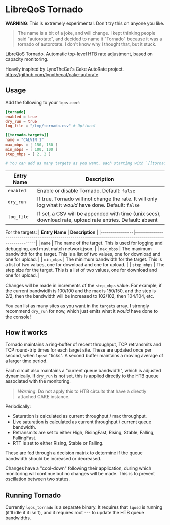 # LibreQoS Tornado

**WARNING**: This is extremely experimental. Don't try this on anyone you like.

> The name is a bit of a joke, and will change. I kept thinking people said "autorotate", and decided to name it "Tornado" because it was a tornado of autorotate. I don't know why I thought that, but it stuck.

LibreQoS Tornado. Automatic top-level HTB rate adjustment, based on capacity monitoring.

Heavily inspired by LynxTheCat's Cake AutoRate project. https://github.com/lynxthecat/cake-autorate

## Usage

Add the following to your `lqos.conf`:

```toml
[tornado]
enabled = true
dry_run = true
log_file = "/tmp/tornado.csv" # Optional

[[tornado.targets]]
name = "CALVIN 1"
max_mbps = [ 150, 150 ]
min_mbps = [ 100, 100 ]
step_mbps = [ 2, 2 ]

# You can add as many targets as you want, each starting with `[[tornado.targets]]`
```

| **Entry Name** | **Description**                                                                                           |
|----------------|-----------------------------------------------------------------------------------------------------------|
| `enabled`      | Enable or disable Tornado. Default: `false`                                                               |
| `dry_run`      | If true, Tornado will not change the rate. It will only log what it *would* have done. Default: `false`   |
| `log_file`     | If set, a CSV will be appended with time (unix secs), download rate, upload rate entries. Default: absent |

For the targets:
| **Entry Name** | **Description**                                                                                           |
|----------------|-----------------------------------------------------------------------------------------------------------|
| `name`         | The name of the target. This is used for logging and debugging, and must match network.json.              |
| `max_mbps`     | The maximum bandwidth for the target. This is a list of two values, one for download and one for upload.  |
| `min_mbps`     | The minimum bandwidth for the target. This is a list of two values, one for download and one for upload.  |
| `step_mbps`    | The step size for the target. This is a list of two values, one for download and one for upload.          |

Changes will be made in increments of the `step_mbps` value. For example, if the current bandwidth is 100/100 and the max is 150/150, and the step is 2/2, then the bandwidth will be increased to 102/102, then 104/104, etc.

You can list as many sites as you want in the `targets` array. I strongly recommend `dry_run` for now, which just
emits what it *would* have done to the console!

## How it works

Tornado maintains a ring-buffer of recent throughput, TCP retransmits and TCP round-trip times for each target site.
These are updated once per second, when `lqosd` "ticks". A second buffer maintains a moving average of a larger time period.

Each circuit also maintains a "current queue bandwidth", which is adjusted dynamically. If `dry_run` is not set,
this is applied directly to the HTB queue associated with the monitoring.

> *Warning*: Do not apply this to HTB circuits that have a directly attached CAKE instance.

Periodically:

* Saturation is calculated as current throughput / max throughput.
* Live saturation is calculated as current throughput / current queue bandwidth.
* Retransmits are set to either High, RisingFast, Rising, Stable, Falling, FallingFast.
* RTT is set to either Rising, Stable or Falling.

These are fed through a decision matrix to determine if the queue bandwidth should be increased or decreased.

Changes have a "cool-down" following their application, during which monitoring will continue but no changes will be made.
This is to prevent oscillation between two states.

## Running Tornado

Currently `lqos_tornado` is a separate binary. It requires that `lqosd` is running (it'll idle if it isn't), and
it requires root --- to update the HTB queue bandwidths.